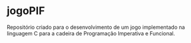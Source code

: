 # jogoPIF
Repositório criado para o desenvolvimento de um jogo implementado na linguagem C para a cadeira de Programação Imperativa e Funcional.
